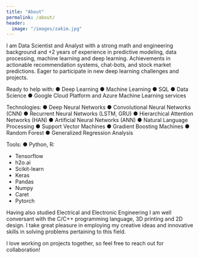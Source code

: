 ```yaml
---
title: "About"
permalink: /about/
header:
  image: "/images/zakim.jpg"
---
```


I am Data Scientist and Analyst with a strong math and engineering background and +2 years of experience in predictive modeling, data processing, machine learning and deep learning. Achievements in actionable recommendation systems, chat-bots, and stock market predictions. Eager to participate in new deep learning challenges and projects.

Ready to help with:
● Deep Learning
● Machine Learning
● SQL
● Data Science
● Google Cloud Platform and Azure Machine Learning services

Technologies:
● Deep Neural Networks
● Convolutional Neural Networks (CNN)
● Recurrent Neural Networks (LSTM, GRU)
● Hierarchical Attention Networks (HAN)
● Artificial Neural Networks (ANN)
● Natural Language Processing
● Support Vector Machines
● Gradient Boosting Machines
● Random Forest
● Generalized Regression Analysis

Tools:
● Python, R:
- Tensorflow
- h2o.ai
- Scikit-learn
- Keras
- Pandas
- Numpy
- Caret
- Pytorch

Having also studied Electrical and Electronic Engineering I am well conversant with the C/C++ programming language, 3D printing and 2D design. I take great pleasure in employing my creative ideas and innovative skills in solving problems pertaining to this field.

I love working on projects together, so feel free to reach out for collaboration!

